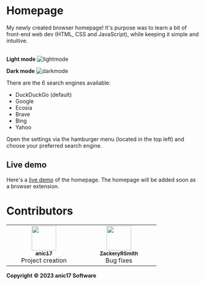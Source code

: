 <h1>Homepage</h1>
My newly created browser homepage! It's purpose was to learn a bit of front-end web dev (HTML, CSS and JavaScript), while keeping it simple and intuitive.  
<br /><br />

**Light mode**
![lightmode](https://user-images.githubusercontent.com/58483910/193413393-dd3c6376-b7c2-4878-a334-cf430c8e0914.png)

**Dark mode**
![darkmode](https://user-images.githubusercontent.com/58483910/193413396-9e4bcc81-de24-4773-bb52-7623ab75bfc8.png)

There are the 6 search engines available:
 - DuckDuckGo (default)
 - Google
 - Ecosia
 - Brave
 - Bing
 - Yahoo

Open the settings via the hamburger menu (located in the top left) and choose your preferred search engine.

## Live demo
Here's a [live demo](https://anic17.github.io/homepage) of the homepage. The homepage will be added soon as a browser extension.

# Contributors
<table>
  <tr>
    <td align="center" width=180px><a href="https://github.com/anic17"><img src="https://avatars.githubusercontent.com/u/58483910?v=4?s=64" width="64px;" /><br /><sub><b>anic17</b></sub></a><br>Project creation<br></td>
    <td align="center" width=180px><a href="https://github.com/ZackeryRSmith"><img src="https://avatars.githubusercontent.com/u/72983221?v=4?s=64" width="64px;" alt=""/><br /><sub><b>ZackeryRSmith</b></sub></a><br>Bug fixes</td>
  </tr>
</table>


**Copyright &copy; 2023 anic17 Software**

<!-- 
View counter 
-->
<img src="https://hits.seeyoufarm.com/api/count/incr/badge.svg?url=https%3A%2F%2Fgithub.com%2Fanic17%2Fhomepage&count_bg=%23FFFFFF&title_bg=%23FFFFFF&icon=&icon_color=%23FFFFFF&title=hits&edge_flat=false" height=0 width=0>
